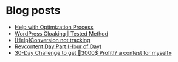 # Blog posts
<!-- BLOG-POST-LIST:START -->
- [Help with Optimization Process](https://afflift.com/f/threads/help-with-optimization-process.10089/)
- [WordPress Cloaking | Tested Method](https://afflift.com/f/threads/wordpress-cloaking-tested-method.10091/)
- [[Help]Conversion not tracking](https://afflift.com/f/threads/help-conversion-not-tracking.9578/)
- [Revcontent Day Part &lpar;Hour of Day&rpar;](https://afflift.com/f/threads/revcontent-day-part-hour-of-day.10090/)
- [30-Day Challenge to get 🎯3000$ Profit⁉ a contest for myself✊](https://afflift.com/f/threads/30-day-challenge-to-get-%F0%9F%8E%AF3000-profit%E2%81%89-a-contest-for-myself%E2%9C%8A.9419/)
<!-- BLOG-POST-LIST:END -->
